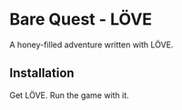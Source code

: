 # Bare Quest - LÖVE

A honey-filled adventure written with LÖVE.

## Installation

Get LÖVE. Run the game with it.
